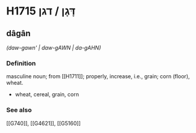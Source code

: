 # H1715 דָּגָן / דגן

## dâgân

_(daw-gawn' | daw-ɡAWN | da-ɡAHN)_

### Definition

masculine noun; from [[H1711]]; properly, increase, i.e., grain; corn (floor), wheat.

- wheat, cereal, grain, corn
### See also

[[G740]], [[G4621]], [[G5160]]

